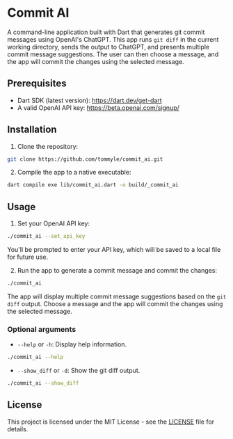 # Commit AI

A command-line application built with Dart that generates git commit messages using OpenAI's ChatGPT. This app runs `git diff` in the current working directory, sends the output to ChatGPT, and presents multiple commit message suggestions. The user can then choose a message, and the app will commit the changes using the selected message.

## Prerequisites

- Dart SDK (latest version): https://dart.dev/get-dart
- A valid OpenAI API key: https://beta.openai.com/signup/

## Installation

1. Clone the repository:

```bash
git clone https://github.com/tommyle/commit_ai.git
```

2. Compile the app to a native executable:

```bash
dart compile exe lib/commit_ai.dart -o build/_commit_ai
```

## Usage

1. Set your OpenAI API key:

```bash
./commit_ai --set_api_key
```

   You'll be prompted to enter your API key, which will be saved to a local file for future use.

2. Run the app to generate a commit message and commit the changes:

```bash
./commit_ai
```

   The app will display multiple commit message suggestions based on the `git diff` output. Choose a message and the app will commit the changes using the selected message.

### Optional arguments

- `--help` or `-h`: Display help information.

```bash
./commit_ai --help
```

- `--show_diff` or `-d`: Show the git diff output.

```bash
./commit_ai --show_diff
```

## License

This project is licensed under the MIT License - see the [LICENSE](LICENSE) file for details.
